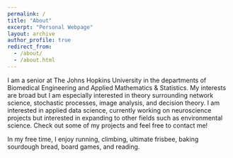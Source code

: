 ```yaml
---
permalink: /
title: "About"
excerpt: "Personal Webpage"
layout: archive
author_profile: true
redirect_from: 
  - /about/
  - /about.html
---
```


I am a senior at The Johns Hopkins University in the departments of Biomedical Engineering and Applied Mathematics & Statistics. My interests are broad but I am especially interested in theory surrounding network science, stochastic processes, image analysis, and decision theory. I am interested in applied data science, currently working on neuroscience projects but interested in expanding to other fields such as environmental science. Check out some of my projects and feel free to contact me!

In my free time, I enjoy running, climbing, ultimate frisbee, baking sourdough bread, board games, and reading.

